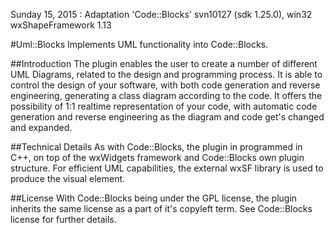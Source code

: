 Sunday 15, 2015 : Adaptation 'Code::Blocks' svn10127 (sdk 1.25.0),  win32
                  wxShapeFramework 1.13

#Uml::Blocks
Implements UML functionality into Code::Blocks.

##Introduction
The plugin enables the user to create a number of different UML Diagrams, related to the design and programming process.
It is able to control the design of your software, with both code generation and reverse engineering, generating a class diagram according to the code.
It offers the possibility of 1:1 realtime representation of your code, with automatic code generation and reverse engineering as the diagram and code get's changed and expanded.

##Technical Details
As with Code::Blocks, the plugin in programmed in C++, on top of the wxWidgets framework and Code::Blocks own plugin structure.
For efficient UML capabilities, the external wxSF library is used to produce the visual element.

##License
With Code::Blocks being under the GPL license, the plugin inherits the same license as a part of it's copyleft term. See Code::Blocks license for further details.
